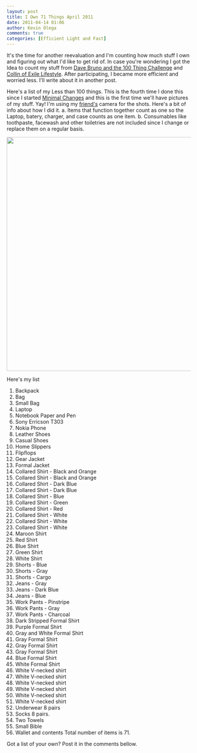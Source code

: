 ```yaml
---
layout: post
title: I Own 71 Things April 2011
date: 2011-04-14 01:06
author: Kevin Olega
comments: true
categories: [Efficient Light and Fast]
---
```

It's the time for another reevaluation and I'm counting how much stuff I own and figuring out what I'd like to get rid of. In case you're wondering I got the Idea to count my stuff from <a href="http://guynameddave.com/100-thing-challenge">Dave Bruno and the 100 Thing Challenge</a> and <a href="http://exilelifestyle.com">Collin of Exile Lifestyle</a>. After participating, I became more efficient and worried less. I'll write about it in another post.

Here's a list of my Less than 100 things. This is the fourth time I done this since I started <a href="http://minimalchanges.com">Minimal Changes</a> and this is the first time we'll have pictures of my stuff. Yay! I'm using my <a href="http://twitter.com/kristineangeles">friend's</a> camera for the shots.
Here's a bit of info about how I did it.
a. Items that function together count as one so the Laptop, batery, charger, and case counts as one item.
b. Consumables like toothpaste, facewash and other toiletries are not included since I change or replace them on a regular basis.

<img class="alignnone" title="100 Things Challenge April 2011" src="http://farm6.static.flickr.com/5069/5614966049_425312497f_z.jpg" alt="" width="640" height="640" />

Here's my list
1. Backpack
2. Bag
3. Small Bag
4. Laptop
5. Notebook Paper and Pen
6. Sony Erricson T303
7. Nokia Phone
8. Leather Shoes
9. Casual Shoes
10. Home Slippers
11. Flipflops
12. Gear Jacket
13. Formal Jacket
14. Collared Shirt - Black and Orange
15. Collared Shirt - Black and Orange
16. Collared Shirt - Dark Blue
17. Collared Shirt - Dark Blue
18. Collared Shirt - Blue
19. Collared Shirt - Green
20. Collared Shirt - Red
21. Collared Shirt - White
22. Collared Shirt - White
23. Collared Shirt - White
24. Maroon Shirt
25. Red Shirt
26. Blue Shirt
27. Green Shirt
28. White Shirt
29. Shorts - Blue
30. Shorts - Gray
31. Shorts - Cargo
32. Jeans - Gray
33. Jeans - Dark Blue
34. Jeans - Blue
35. Work Pants - Pinstripe
36. Work Pants - Gray
37. Work Pants - Charcoal
38. Dark Stripped Formal Shirt
39. Purple Formal Shirt
40. Gray and White Formal Shirt
41. Gray Formal Shirt
42. Gray Formal Shirt
43. Gray Formal Shirt
44. Blue Formal Shirt
45. White Formal Shirt
46. White V-necked shirt
47. White V-necked shirt
48. White V-necked shirt
49. White V-necked shirt
50. White V-necked shirt
51. White V-necked shirt
52. Underwear 8 pairs
53. Socks 8 pairs.
54. Two Towels
55. Small Bible
56. Wallet and contents
Total number of items is 71.

Got a list of your own? Post it in the comments bellow.
